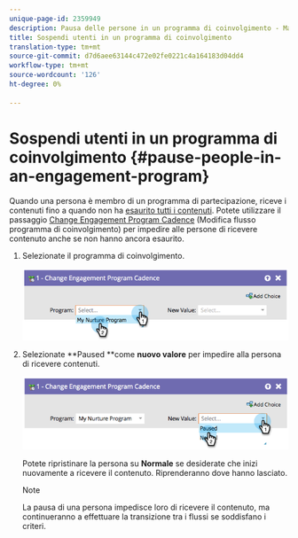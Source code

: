 ```yaml
---
unique-page-id: 2359949
description: Pausa delle persone in un programma di coinvolgimento - Marketo Docs - Documentazione prodotto
title: Sospendi utenti in un programma di coinvolgimento
translation-type: tm+mt
source-git-commit: d7d6aee63144c472e02fe0221c4a164183d04dd4
workflow-type: tm+mt
source-wordcount: '126'
ht-degree: 0%

---
```



# Sospendi utenti in un programma di coinvolgimento {#pause-people-in-an-engagement-program}

Quando una persona è membro di un programma di partecipazione, riceve i contenuti fino a quando non ha [esaurito tutti i contenuti](people-who-have-exhausted-content.md). Potete utilizzare il passaggio [Change Engagement Program Cadence](../../../../product-docs/core-marketo-concepts/smart-campaigns/program-flow-actions/change-engagement-program-cadence.md) (Modifica flusso programma di coinvolgimento) per impedire alle persone di ricevere contenuto anche se non hanno ancora esaurito.

1. Selezionate il programma di coinvolgimento.

   ![](assets/image2014-9-22-14-3a49-3a27.png)

1. Selezionate **Paused **come **nuovo valore** per impedire alla persona di ricevere contenuti.

   ![](assets/image2014-9-22-14-3a49-3a31.png)

   Potete ripristinare la persona su **Normale** se desiderate che inizi nuovamente a ricevere il contenuto. Riprenderanno dove hanno lasciato.

   >[!NOTE]
   >
   >La pausa di una persona impedisce loro di ricevere il contenuto, ma continueranno a effettuare la transizione tra i flussi se soddisfano i criteri.

